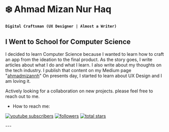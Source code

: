 # ❄️ Ahmad Mizan Nur Haq

**`Digital Craftsman (UX Designer | Almost a Writer)`**

## I Went to School for Computer Science
I decided to learn Computer Science because I wanted to learn how to craft an app from the ideation to the final product. As the story goes, I write articles about what I do and what I learn. I also write about my thoughts on the tech industry. I publish that content on my Medium page "[ahmadmizannh](https://medium.com/@ahmadmizannh)" On presents day, I started to learn about UX Design and I am loving it.

Actively looking for a collaboration on new projects. please feel free to reach out to me.

- How to reach me: 
<p align="left">
    <a href="https://www.youtube.com/c/fknight?sub_confirmation=1">
       <img alt="youtube subscribers" title="Subscribe to my YouTube channel" src="https://custom-icon-badges.demolab.com/badge/-ahmadmizannh@gmail.com-red?style=for-the-badge&logo=mention&logoColor=white"/></a>
       <a href="https://github.com/ahmadmizann?tab=followers">
                <img alt="followers" title="Follow me on Github" src="https://custom-icon-badges.demolab.com/github/followers/ahmadmizann?color=236ad3&labelColor=1155ba&style=for-the-badge&logo=person-add&label=Follow&logoColor=white"/></a>
      <a href="https://github.com/ahmadmizann?tab=repositories&sort=stargazers">
                <img alt="total stars" title="Total stars on GitHub" src="https://custom-icon-badges.demolab.com/github/stars/ahmadmizann?color=55960c&style=for-the-badge&labelColor=488207&logo=star"/></a>
 </p>
---
